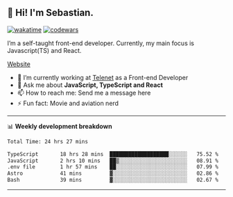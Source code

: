 ## 👋 Hi! I'm Sebastian.

[![wakatime](https://wakatime.com/badge/user/df0036c6-328a-4a39-be9b-e49417ed22a1.svg)](https://wakatime.com/@df0036c6-328a-4a39-be9b-e49417ed22a1)
[![codewars](https://www.codewars.com/users/sebavuye/badges/small)](https://www.codewars.com/users/sebavuye)

I’m a self-taught front-end developer. Currently, my main focus is Javascript(TS) and React.

[Website](https://sebastianvuye.be)

- 🔭 I’m currently working at [Telenet](https://telenet.be/) as a Front-end Developer
- 💬 Ask me about **JavaScript, TypeScript and React**
- 📫 How to reach me: Send me a message here
- ⚡ Fun fact: Movie and aviation nerd

-------

📊 **Weekly development breakdown**

<!--START_SECTION:waka-->

```txt
Total Time: 24 hrs 27 mins

TypeScript       18 hrs 28 mins  ███████████████████░░░░░░   75.52 %
JavaScript       2 hrs 10 mins   ██▒░░░░░░░░░░░░░░░░░░░░░░   08.91 %
.env file        1 hr 57 mins    ██░░░░░░░░░░░░░░░░░░░░░░░   07.99 %
Astro            41 mins         ▓░░░░░░░░░░░░░░░░░░░░░░░░   02.86 %
Bash             39 mins         ▓░░░░░░░░░░░░░░░░░░░░░░░░   02.67 %
```

<!--END_SECTION:waka-->
-------
